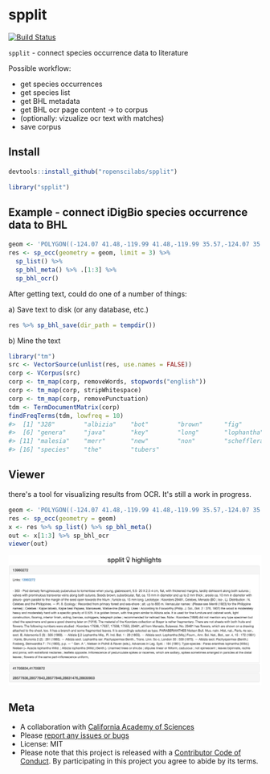 spplit
======



[![Build Status](https://travis-ci.org/ropenscilabs/spplit.svg?branch=master)](https://travis-ci.org/ropenscilabs/spplit)

`spplit` - connect species occurrence data to literature

Possible workflow:

* get species occurrences
* get species list
* get BHL metadata
* get BHL ocr page content -> to corpus
* (optionally: vizualize ocr text with matches)
* save corpus

## Install


```r
devtools::install_github("ropenscilabs/spplit")
```


```r
library("spplit")
```

## Example - connect iDigBio species occurrence data to BHL


```r
geom <- 'POLYGON((-124.07 41.48,-119.99 41.48,-119.99 35.57,-124.07 35.57,-124.07 41.48))'
res <- sp_occ(geometry = geom, limit = 3) %>% 
  sp_list() %>% 
  sp_bhl_meta() %>% .[1:3] %>% 
  sp_bhl_ocr()
```

After getting text, could do one of a number of things:

a) Save text to disk (or any database, etc.)


```r
res %>% sp_bhl_save(dir_path = tempdir())
```

b) Mine the text


```r
library("tm")
src <- VectorSource(unlist(res, use.names = FALSE))
corp <- VCorpus(src)
corp <- tm_map(corp, removeWords, stopwords("english"))
corp <- tm_map(corp, stripWhitespace)
corp <- tm_map(corp, removePunctuation)
tdm <- TermDocumentMatrix(corp)
findFreqTerms(tdm, lowfreq = 10)
#>  [1] "328"        "albizia"    "bot"        "brown"      "fig"       
#>  [6] "genera"     "java"       "key"        "long"       "lophantha" 
#> [11] "malesia"    "merr"       "new"        "non"        "schefflera"
#> [16] "species"    "the"        "tubers"
```

## Viewer

there's a tool for visualizing results from OCR. It's still a work in progress.


```r
geom <- 'POLYGON((-124.07 41.48,-119.99 41.48,-119.99 35.57,-124.07 35.57,-124.07 41.48))'
res <- sp_occ(geometry = geom)
x <- res %>% sp_list() %>% sp_bhl_meta()
out <- x[1:3] %>% sp_bhl_ocr
viewer(out)
```

![image](inst/img/viewer_eg1.png)

## Meta

* A collaboration with [California Academy of Sciences](http://www.calacademy.org/)
* Please [report any issues or bugs](https://github.com/ropenscilabs/spplit/issues)
* License: MIT
* Please note that this project is released with a [Contributor Code of Conduct](CONDUCT.md). By participating in this project you agree to abide by its terms.

